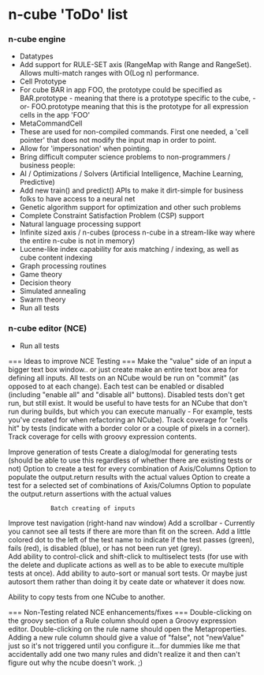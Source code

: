 n-cube 'ToDo' list
======
### n-cube engine
* Datatypes
 * Add support for RULE-SET axis (RangeMap with Range and RangeSet).  Allows multi-match ranges with O(Log n) performance.
* Cell Prototype
 * For cube BAR in app FOO, the prototype could be specified as BAR.prototype - meaning that there is a prototype specific to the cube, -or-
   FOO.prototype meaning that this is the prototype for all expression cells in the app 'FOO' 
* MetaCommandCell
 * These are used for non-compiled commands.  First one needed, a 'cell pointer' that does not modify the input map in order to point.
 * Allow for 'impersonation' when pointing.
* Bring difficult computer science problems to non-programmers / business people:
 * AI / Optimizations / Solvers (Artificial Intelligence, Machine Learning, Predictive)
  * Add new train() and predict() APIs to make it dirt-simple for business folks to have access to a neural net
  * Genetic algorithm support for optimization and other such problems
  * Complete Constraint Satisfaction Problem (CSP) support
  * Natural language processing support
 * Infinite sized axis / n-cubes (process n-cube in a stream-like way where the entire n-cube is not in memory)
 * Lucene-like index capability for axis matching / indexing, as well as cube content indexing
 * Graph processing routines
 * Game theory
 * Decision theory
 * Simulated annealing
 * Swarm theory
 * Run all tests

### n-cube editor (NCE)
* Run all tests


=== Ideas to improve NCE Testing ===
Make the "value" side of an input a bigger text box window.. or just create make an entire text box area for defining all inputs.
All tests on an NCube would be run on "commit" (as opposed to at each change).
Each test can be enabled or disabled (including "enable all" and "disable all" buttons).  Disabled tests don't get run, but still exist.  It would be useful to have tests for an NCube that don't run during builds, but which you can execute manually - For example, tests you've created for when refactoring an NCube).
Track coverage for "cells hit" by tests (indicate with a border color or a couple of pixels in a corner).
Track coverage for cells with groovy expression contents.
 
Improve generation of tests
                Create a dialog/modal for generating tests (should be able to use this regardless of whether there are existing tests or not)
                                Option to create a test for every combination of Axis/Columns
                                                Option to populate the output.return results with the actual values
                                Option to create a test for a selected set of combinations of Axis/Columns
                                                Option to populate the output.return assertions with the actual values
                               
                Batch creating of inputs
 
 
Improve test navigation (right-hand nav window)
                Add a scrollbar  - Currently you cannot see all tests if there are more than fit on the screen.
                Add a little colored dot to the left of the test name to indicate if the test passes (green), fails (red), is disabled (blue), or has not been run yet (grey).   
                Add ability to control-click and shift-click to multiselect tests (for use with the delete and duplicate actions as well as to be able to execute multiple tests at once).
                Add ability to auto-sort or manual sort tests.  Or maybe just autosort them rather than doing it by ceate date or whatever it does now.
 
Ability to copy tests from one NCube to another.
 
=== Non-Testing related NCE enhancements/fixes ===
Double-clicking on the groovy section of a Rule column should open a Groovy expression editor.  Double-clicking on the rule name should open the Metaproperties.
Adding a new rule column should give a value of "false", not "newValue" just so it's not triggered until you configure it...for dummies like me that accidentally add one two many rules and didn't realize it and then can't figure out why the ncube doesn't work. ;)